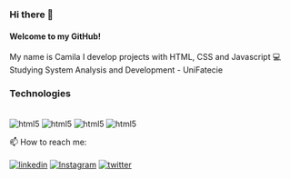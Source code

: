 ### Hi there 👋
#### Welcome to my GitHub!
My name is Camila
I develop projects with HTML, CSS and Javascript :computer: <br/>
Studying System Analysis and Development - UniFatecie

### Technologies
<div style="display: inline-block"><br/>
  <img align="center" alt="html5" src="https://img.shields.io/badge/HTML5-E34F26?style=for-the-badge&logo=html5&logoColor=white" />
  <img align="center" alt="html5" src="https://img.shields.io/badge/CSS3-1572B6?style=for-the-badge&logo=css3&logoColor=white" />
  <img align="center" alt="html5" src="https://img.shields.io/badge/JavaScript-F7DF1E?style=for-the-badge&logo=javascript&logoColor=black" />
  <img align="center" alt="html5" src="https://img.shields.io/badge/Python-3776AB?style=for-the-badge&logo=python&logoColor=white" />
</div><br/>


📫 How to reach me: <br/>
<br/>
[![linkedin](https://img.shields.io/badge/LinkedIn-0077B5?style=for-the-badge&logo=linkedin&logoColor=white)](https://www.linkedin.com/in/camila-rossi-82b2b667/) [![Instagram](https://img.shields.io/badge/Instagram-E4405F?style=for-the-badge&logo=instagram&logoColor=white)](https://www.instagram.com/camilahrossi/) [![twitter](https://img.shields.io/badge/Twitter-1DA1F2?style=for-the-badge&logo=twitter&logoColor=white)](https://twitter.com/camilahrossi)
